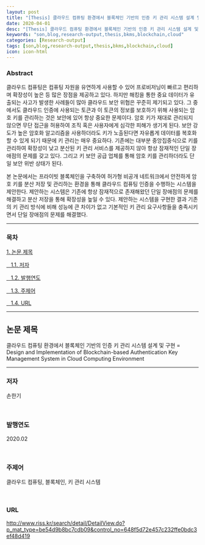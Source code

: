 ```yaml
---
layout: post
title: "[Thesis] 클라우드 컴퓨팅 환경에서 블록체인 기반의 인증 키 관리 시스템 설계 및 구현"
date: 2020-04-01
desc: "[Thesis] 클라우드 컴퓨팅 환경에서 블록체인 기반의 인증 키 관리 시스템 설계 및 구현"
keywords: "son,blog,research-output,thesis,bkms,blockchain,cloud"
categories: [Research-output]
tags: [son,blog,research-output,thesis,bkms,blockchain,cloud]
icon: icon-html
---
```


### Abstract

클라우드 컴퓨팅은 컴퓨팅 자원을 유연하게 사용할 수 있어 프로비저닝이 빠르고 편리하며 확장성이 높은 등 많은 장점을 제공하고 있다. 하지만 해킹을 통한 중요 데이터가 유출되는 사고가 발생한 사례들이 많아 클라우드 보안 위협은 꾸준히 제기되고 있다. 그 중에서도 클라우드 인증에 사용되는 토큰과 이 토큰의 정보를 보호하기 위해 사용되는 암호 키를 관리하는 것은 보안에 있어 항상 중요한 문제이다. 암호 키가 재대로 관리되지 않으면 무단 접근을 허용하여 조직 혹은 사용자에게 심각한 피해가 생기게 된다. 보안 강도가 높은 암호화 알고리즘을 사용하더라도 키가 노출된다면 자유롭게 데이터를 복호화할 수 있게 되기 때문에 키 관리는 매우 중요하다. 기존에는 대부분 중앙집중식으로 키를 관리하여 확장성이 낮고 분산된 키 관리 서비스를 제공하지 않아 항상 잠재적인 단일 장애점의 문제를 갖고 있다. 그리고 키 보안 공급 업체를 통해 암호 키를 관리하더라도 단일 보안 위반 상태가 된다.

본 논문에서는 프라이빗 블록체인을 구축하여 허가형 비공개 네트워크에서 안전하게 암호 키를 분산 저장 및 관리하는 환경을 통해 클라우드 컴퓨팅 인증을 수행하는 시스템을 제안한다. 제안하는 시스템은 기존에 항상 잠재적으로 존재해왔던 단일 장애점의 문제를 해결하고 분산 저장을 통해 확장성을 높일 수 있다. 제안하는 시스템을 구현한 결과 기존의 키 관리 방식에 비해 성능에 큰 차이가 없고 기본적인 키 관리 요구사항들을 충족시키면서 단일 장애점의 문제를 해결했다.

---

### 목차

[1. 논문 제목](#list1)

[&nbsp;&nbsp; 1.1. 저자](#list2)

[&nbsp;&nbsp; 1.2. 발행연도](#list3)

[&nbsp;&nbsp; 1.3. 주제어](#list4)

[&nbsp;&nbsp; 1.4. URL](#list5)

---

## 논문 제목   <a name="list1"></a>

클라우드 컴퓨팅 환경에서 블록체인 기반의 인증 키 관리 시스템 설계 및 구현 = Design and Implementation of Blockchain-based Authentication Key Management System in Cloud Computing Environment

---

### 저자    <a name="list2"></a>

손한기

<br>

### 발행연도    <a name="list3"></a>

2020.02

<br>

### 주제어    <a name="list4"></a>

클라우드 컴퓨팅, 블록체인, 키 관리 시스템

<br>

### URL   <a name="list5"></a>

http://www.riss.kr/search/detail/DetailView.do?p_mat_type=be54d9b8bc7cdb09&control_no=648f5d72e457c232ffe0bdc3ef48d419